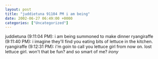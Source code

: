 ```yaml
---
layout: post
title: "juddietuna 91104 PM i am being"
date: 2002-06-27 06:49:00 +0000
categories: ["Uncategorized"]
---
```


juddietuna (9:11:04 PM): i am being summoned to make dinner
ryangiraffe (9:11:40 PM): i imagine they'll find you eating bits of lettuce in the kitchen.
ryangiraffe (9:12:31 PM): i'm goin to call you lettuce girl from now on. lost lettuce girl. won't that be fun? and so smart of me? *irony*